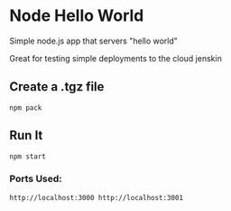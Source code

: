 # Node Hello World

Simple node.js app that servers "hello world"

Great for testing simple deployments to the cloud
jenskin

## Create a .tgz file

`npm pack`

## Run It

`npm start`

### Ports Used:
`http://localhost:3000
http://localhost:3001`
